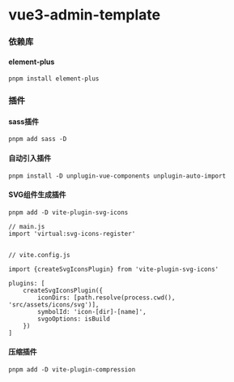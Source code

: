 # vue3-admin-template

### 依赖库

#### element-plus

`pnpm install element-plus`

### 插件

#### sass插件

`pnpm add sass -D`

#### 自动引入插件

`pnpm install -D unplugin-vue-components unplugin-auto-import`

#### SVG组件生成插件

```
pnpm add -D vite-plugin-svg-icons

// main.js
import 'virtual:svg-icons-register'


// vite.config.js

import {createSvgIconsPlugin} from 'vite-plugin-svg-icons'

plugins: [
    createSvgIconsPlugin({
        iconDirs: [path.resolve(process.cwd(), 'src/assets/icons/svg')],
        symbolId: 'icon-[dir]-[name]',
        svgoOptions: isBuild
    })
]
```

#### 压缩插件

`pnpm add -D vite-plugin-compression`
